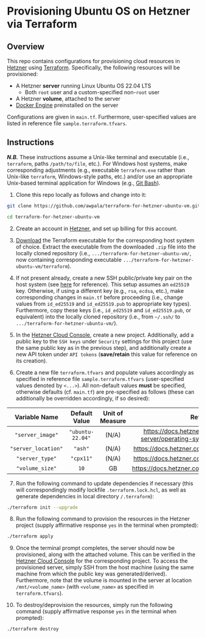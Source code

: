 # Provisioning Ubuntu OS on Hetzner via Terraform

## Overview

This repo contains configurations for provisioning cloud resources in [Hetzner](https://www.hetzner.com/) using [Terraform](https://www.terraform.io/). Specifically, the following resources will be provisioned:
  * A Hetzner **server** running Linux Ubuntu OS 22.04 LTS
    * Both `root` user and a custom-specified non-`root` user
  * A Hetzner **volume**, attached to the server
  * [Docker Engine](https://docs.docker.com/engine/) preinstalled on the server

Configurations are given in `main.tf`. Furthermore, user-specified values are listed in reference file `sample.terraform.tfvars`.

## Instructions

***N.B.*** These instructions assume a Unix-like terminal and executable (i.e., `terraform`, paths `/path/to/file`, etc.). For Windows host systems, make corresponding adjustments (e.g., executable `terraform.exe` rather than Unix-like `terraform`, Windows-style paths, etc.) and/or use an appropriate Unix-based terminal application for Windows (e.g., [Git Bash](https://gitforwindows.org/)).

1. Clone this repo locally as follows and change into it:

```bash
git clone https://github.com/awpala/terraform-for-hetzner-ubuntu-vm.git
```
```bash
cd terraform-for-hetzner-ubuntu-vm
```

2. Create an account in [Hetzner](https://www.hetzner.com/), and set up billing for this account.

3. [Download](https://developer.hashicorp.com/terraform/downloads?product_intent=terraform) the Terraform executable for the corresponding host system of choice. Extract the executable from the downloaded `.zip` file into the locally cloned repository (i.e., `.../terraform-for-hetzner-ubuntu-vm/`, now containing corresponding executable `.../terraform-for-hetzner-ubuntu-vm/terraform`).

4. If not present already, create a new SSH public/private key pair on the host system (see [here](https://docs.github.com/en/authentication/connecting-to-github-with-ssh/checking-for-existing-ssh-keys) for reference). This setup assumes an `ed25519` key. Otherwise, if using a different key (e.g., `rsa`, `ecdsa`, etc.), make corresponding changes in `main.tf` before proceeding (i.e., change values from `id_ed25519` and `id_ed25519.pub` to appropriate key types). Furthermore, copy these keys (i.e., `id_ed25519` and `id_ed25519.pub`, or equivalent) into the locally cloned repository (i.e., from `~/.ssh/` to `.../terraform-for-hetzner-ubuntu-vm/`).

5. In the [Hetzner Cloud Console](https://console.hetzner.cloud), create a new project. Additionally, add a public key to the `SSH keys` under `Security` settings for this project (use the same public key as in the previous step), and additionally create a new API token under `API tokens` (**save/retain** this value for reference on its creation). 

6. Create a new file `terraform.tfvars` and populate values accordingly as specified in reference file `sample.terraform.tfvars` (user-specified values denoted by `<...>`). All non-default values **must** be specified, otherwise defaults (cf. `main.tf`) are pre-specified as follows (these can additionally be overridden accordingly, if so desired):

| Variable Name | Default Value | Unit of Measure | Reference |
|:--:|:--:|:--:|:--:|
| `"server_image"` | `"ubuntu-22.04"` | (N/A) | https://docs.hetzner.com/robot/dedicated-server/operating-systems/standard-images/ |
| `"server_location"` | `"ash"` | (N/A) | https://docs.hetzner.com/cloud/general/locations/ |
| `"server_type"` | `"cpx11"` | (N/A) | https://docs.hetzner.com/cloud/servers/overview/ |
| `"volume_size"` | `10` | GB | https://docs.hetzner.com/cloud/volumes/overview/ |

7. Run the following command to update dependencies if necessary (this will correspondingly modify lockfile `.terraform.lock.hcl`, as well as generate dependencies in local directory `/.terraform`):

```bash
./terraform init --upgrade
```

8. Run the following command to provision the resources in the Hetzner project (supply affirmative response `yes` in the terminal when prompted):

```bash
./terraform apply
```

9. Once the terminal prompt completes, the server should now be provisioned, along with the attached volume. This can be verified in the [Hetzner Cloud Console](https://console.hetzner.cloud) for the corresponding project. To access the provisioned server, simply SSH from the host machine (using the same machine from which the public key was generated/derived). Furthermore, note that the volume is mounted in the server at location `/mnt/<volume_name>` (with `<volume_name>` as specified in `terraform.tfvars`).

10. To destroy/deprovision the resources, simply run the following command (supply affirmative response `yes` in the terminal when prompted):

```bash
./terraform destroy
```
